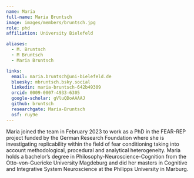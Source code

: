 ```yaml
---
name: Maria
full-name: Maria Bruntsch
image: images/members/bruntsch.jpg
role: phd
affiliation: University Bielefeld

aliases:
  - M. Bruntsch 
  - M Bruntsch 
  - Maria Bruntsch 

links:
  email: maria.bruntsch@uni-bielefeld.de
  bluesky: mbruntsch.bsky.social
  linkedin: maria-bruntsch-642b49309
  orcid: 0009-0007-4933-6305
  google-scholar: gVluQDoAAAAJ
  github: bruntsch
  researchgate: Maria-Bruntsch
  osf: ruy9e
---
```


Maria joined the team in February 2023 to work as a PhD in the FEAR-REP project funded by the German Research Foundation where she is investigating replicability within the field of fear conditioning taking into account methodological, procedural and analytical heterogeneity. Maria holds a bachelor’s degree in Philosophy-Neuroscience-Cognition from the Otto-von-Guericke University Magdeburg and did her masters in Cognitive and Integrative System Neuroscience at the Philipps University in Marburg.
